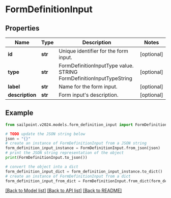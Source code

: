 # FormDefinitionInput


## Properties

Name | Type | Description | Notes
------------ | ------------- | ------------- | -------------
**id** | **str** | Unique identifier for the form input. | [optional] 
**type** | **str** | FormDefinitionInputType value. STRING FormDefinitionInputTypeString | [optional] 
**label** | **str** | Name for the form input. | [optional] 
**description** | **str** | Form input&#39;s description. | [optional] 

## Example

```python
from sailpoint.v2024.models.form_definition_input import FormDefinitionInput

# TODO update the JSON string below
json = "{}"
# create an instance of FormDefinitionInput from a JSON string
form_definition_input_instance = FormDefinitionInput.from_json(json)
# print the JSON string representation of the object
print(FormDefinitionInput.to_json())

# convert the object into a dict
form_definition_input_dict = form_definition_input_instance.to_dict()
# create an instance of FormDefinitionInput from a dict
form_definition_input_from_dict = FormDefinitionInput.from_dict(form_definition_input_dict)
```
[[Back to Model list]](../README.md#documentation-for-models) [[Back to API list]](../README.md#documentation-for-api-endpoints) [[Back to README]](../README.md)


